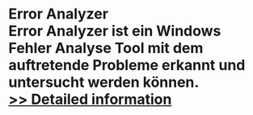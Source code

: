 # Error Analyzer<br />Error Analyzer ist ein Windows Fehler Analyse Tool mit dem auftretende Probleme erkannt und untersucht werden können.<br />[>> Detailed information](https://secure.shareit.com/shareit/product.html?productid=300591807&affiliateid=200057808)
